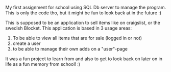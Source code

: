My first assignment for school using SQL Db server to manage the program.
This is only the code tho, but it might be fun to look back at in the future :)

This is supposed to be an application to sell items like on craigslist, or the swedish Blocket.
This application is based in 3 usage areas:
1. To be able to view all items that are for sale (logged in or not)
2. create a user
3. to be able to manage their own adds on a "user"-page


It was a fun project to learn from and also to get to look back on later on in life as a fun memory from school! :)
   
